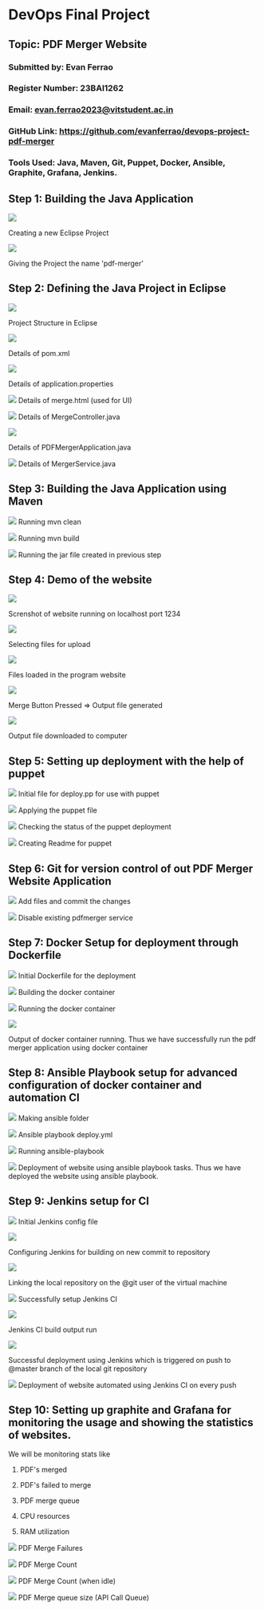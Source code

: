 <p align="center">

# DevOps Final Project

## Topic: PDF Merger Website

### Submitted by: Evan Ferrao

### Register Number: 23BAI1262

### Email: <evan.ferrao2023@vitstudent.ac.in>

### GitHub Link: https://github.com/evanferrao/devops-project-pdf-merger

### Tools Used: Java, Maven, Git, Puppet, Docker, Ansible, Graphite, Grafana, Jenkins.

## Step 1: Building the Java Application

![](./media/image1.png)

Creating a new Eclipse Project


![](./media/image2.png)

Giving the Project the name 'pdf-merger'


## Step 2: Defining the Java Project in Eclipse

![](./media/image3.png)

Project Structure in Eclipse


![](./media/image4.png)

Details of pom.xml


![](./media/image5.png)

Details of application.properties

![](./media/image6.png)
Details of merge.html (used for UI)


![](./media/image7.png)
Details of MergeController.java


![](./media/image8.png)

Details of PDFMergerApplication.java


![](./media/image9.png)
Details of MergerService.java


## Step 3: Building the Java Application using Maven

![](./media/image10.png)
Running mvn clean


![](./media/image11.png)
Running mvn build


![](./media/image12.png)
Running the jar file created in previous step


## Step 4: Demo of the website

![](./media/image13.png)

Screnshot of website running on localhost port 1234


![](./media/image14.png)

Selecting files for upload


![](./media/image15.png)

Files loaded in the program website


![](./media/image16.png)

Merge Button Pressed => Output file generated


![](./media/image17.png)

Output file downloaded to computer


## Step 5: Setting up deployment with the help of puppet

![](./media/image18.png)
Initial file for deploy.pp for use with puppet


![](./media/image19.png)
Applying the puppet file


![](./media/image20.png)
Checking the status of the puppet deployment


![](./media/image21.png)
Creating Readme for puppet


## Step 6: Git for version control of out PDF Merger Website Application

![](./media/image22.png)
Add files and commit the changes


![](./media/image23.png)
Disable existing pdfmerger service


## Step 7: Docker Setup for deployment through Dockerfile

![](./media/image24.png)
Initial Dockerfile for the deployment


![](./media/image25.png)
Building the docker container


![](./media/image26.png)
Running the docker container


![](./media/image27.png)

Output of docker container running. Thus we have successfully run the pdf merger application using docker container


## Step 8: Ansible Playbook setup for advanced configuration of docker container and automation CI


![](./media/image28.png)
Making ansible folder


![](./media/image29.png)
Ansible playbook deploy.yml


![](./media/image30.png)
Running ansible-playbook


![](./media/image31.png)
Deployment of website using ansible playbook tasks. Thus we have deployed the website using ansible playbook.


## Step 9: Jenkins setup for CI


![](./media/image32.png)
Initial Jenkins config file


![](./media/image33.png)

Configuring Jenkins for building on new commit to repository


![](./media/image34.png)

Linking the local repository on the \@git user of the virtual machine


![](./media/image35.png)
Successfully setup Jenkins CI


![](./media/image36.png)

Jenkins CI build output run


![](./media/image37.png)

Successful deployment using Jenkins which is triggered on push to @master branch of the local git repository


![](./media/image38.png)
Deployment of website automated using Jenkins CI on every push


## Step 10: Setting up graphite and Grafana for monitoring the usage and showing the statistics of websites.

We will be monitoring stats like

1.  PDF's merged

2.  PDF's failed to merge

3.  PDF merge queue

4.  CPU resources

5.  RAM utilization


![](./media/image39.png)
PDF Merge Failures

![](./media/image40.png)
PDF Merge Count

![](./media/image41.png)
PDF Merge Count (when idle)

![](./media/image42.png)
PDF Merge queue size (API Call Queue)
</p>
